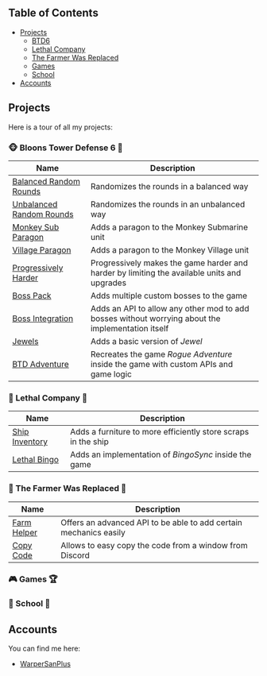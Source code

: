 ## Table of Contents
- [Projects](#projects)
  - [BTD6](#monkey_face-bloons-tower-defense-6-balloon)
  - [Lethal Company](#ship-lethal-company-money_with_wings) 
  - [The Farmer Was Replaced](#herb-the-farmer-was-replaced-satellite)
  - [Games](#video-game-games-trophy)
  - [School](#school-school-paperclip)
- [Accounts](#accounts)

## Projects
Here is a tour of all my projects:

### :monkey_face: Bloons Tower Defense 6 :balloon:

|Name|Description|
|----|-----------|
|[Balanced Random Rounds](https://github.com/WarperSan/BTD6-Mods/tree/master/Balanced%20Random%20Rounds)|Randomizes the rounds in a balanced way|
|[Unbalanced Random Rounds](https://github.com/WarperSan/BTD6-Mods/tree/master/Unbalanced%20Random%20Rounds)|Randomizes the rounds in an unbalanced way|
|[Monkey Sub Paragon](https://github.com/WarperSan/BTD6-Mods/tree/master/MonkeySub%20Paragon)|Adds a paragon to the Monkey Submarine unit|
|[Village Paragon](https://github.com/WarperSan/BTD6-Mods/tree/master/VillageParagon)|Adds a paragon to the Monkey Village unit|
|[Progressively Harder](https://github.com/WarperSan/Progressively-Harder)|Progressively makes the game harder and harder by limiting the available units and upgrades|
|[Boss Pack](https://github.com/WarperSan/BossPack)|Adds multiple custom bosses to the game|
|[Boss Integration](https://github.com/WarperSan/BossIntegration)|Adds an API to allow any other mod to add bosses without worrying about the implementation itself|
|[Jewels](https://github.com/WarperSan/Jewels-BTD6)|Adds a basic version of *Jewel*|
|[BTD Adventure](https://github.com/WarperSan/BTD-Adventure)|Recreates the game *Rogue Adventure* inside the game with custom APIs and game logic|

### :ship: Lethal Company :money_with_wings:

|Name|Description|
|----|-----------|
|[Ship Inventory](https://github.com/WarperSan/ShipInventory)|Adds a furniture to more efficiently store scraps in the ship|
|[Lethal Bingo](https://github.com/WarperSan/LethalBingo)|Adds an implementation of *BingoSync* inside the game|

### :herb: The Farmer Was Replaced :satellite:

|Name|Description|
|----|-----------|
|[Farm Helper](https://github.com/WarperSan/FarmHelper-TFWR)|Offers an advanced API to be able to add certain mechanics easily|
|[Copy Code](https://github.com/WarperSan/CopyCodePlugin-TFWR)|Allows to easy copy the code from a window from Discord|

### :video_game: Games :trophy:

### :school: School :paperclip:

## Accounts
You can find me here:

- [WarperSanPlus](https://github.com/WarperSanPlus?tab=repositories)

<!--
**WarperSan/warpersan** is a ✨ _special_ ✨ repository because its `README.md` (this file) appears on your GitHub profile.

Here are some ideas to get you started:

- 🔭 I’m currently working on ...
- 🌱 I’m currently learning ...
- 👯 I’m looking to collaborate on ...
- 🤔 I’m looking for help with ...
- 💬 Ask me about ...
- 📫 How to reach me: ...
- 😄 Pronouns: ...
- ⚡ Fun fact: ...
-->
